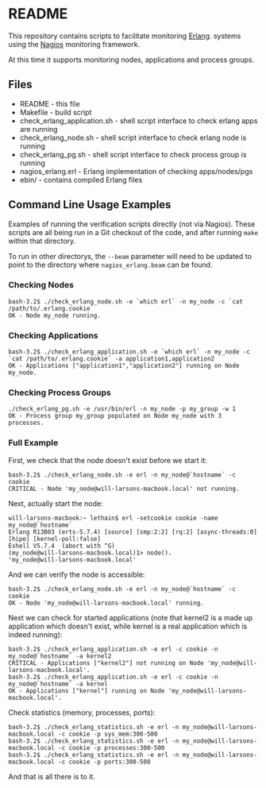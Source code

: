 # README

This repository contains scripts to facilitate monitoring [Erlang][erlang].
systems using the [Nagios][nagios] monitoring framework.

At this time it supports monitoring nodes, applications and process groups.

[erlang]: http://ftp.sunet.se/pub/lang/erlang/ "Erlang Programming Language"
[nagios]: http://www.nagios.org/ "Nagios Monitoring Software"

## Files

* README                      - this file
* Makefile                    - build script
* check_erlang_application.sh - shell script interface to check erlang apps are running
* check_erlang_node.sh        - shell script interface to check erlang node is running
* check_erlang_pg.sh          - shell script interface to check process group is running
* nagios_erlang.erl           - Erlang implementation of checking apps/nodes/pgs
* ebin/                       - contains compiled Erlang files

## Command Line Usage Examples

Examples of running the verification scripts directly (not via Nagios).
These scripts are all being run in a Git checkout of the code, and after
running ``make`` within that directory.

To run in other directorys, the ``--beam`` parameter will need to be updated
to point to the directory where ``nagios_erlang.beam`` can be found.

### Checking Nodes

    bash-3.2$ ./check_erlang_node.sh -e `which erl` -n my_node -c `cat /path/to/.erlang.cookie`
    OK - Node my_node running.

### Checking Applications

    bash-3.2$ ./check_erlang_application.sh -e `which erl` -n my_node -c `cat /path/to/.erlang.cookie` -a application1,application2
    OK - Applications ["application1","application2"] running on Node my_node.

### Checking Process Groups

    ./check_erlang_pg.sh -e /usr/bin/erl -n my_node -p my_group -w 1
    OK - Process group my_group populated on Node my_node with 3 processes.

### Full Example

First, we check that the node doesn't exist before we start it:

    bash-3.2$ ./check_erlang_node.sh -e erl -n my_node@`hostname` -c cookie
    CRITICAL - Node 'my_node@will-larsons-macbook.local' not running.

Next, actually start the node:

    will-larsons-macbook:~ lethain$ erl -setcookie cookie -name my_node@`hostname`
    Erlang R13B03 (erts-5.7.4) [source] [smp:2:2] [rq:2] [async-threads:0] [hipe] [kernel-poll:false]
    Eshell V5.7.4  (abort with ^G)
    (my_node@will-larsons-macbook.local)1> node().
    'my_node@will-larsons-macbook.local'

And we can verify the node is accessible:

    bash-3.2$ ./check_erlang_node.sh -e erl -n my_node@`hostname` -c cookie
    OK - Node 'my_node@will-larsons-macbook.local' running.

Next we can check for started applications (note that kernel2 is a made up
application which doesn't exist, while kernel is a real application which
is indeed running):

    bash-3.2$ ./check_erlang_application.sh -e erl -c cookie -n my_node@`hostname` -a kernel2
    CRITICAL - Applications ["kernel2"] not running on Node 'my_node@will-larsons-macbook.local'.
    bash-3.2$ ./check_erlang_application.sh -e erl -c cookie -n my_node@`hostname` -a kernel
    OK - Applications ["kernel"] running on Node 'my_node@will-larsons-macbook.local'.

Check statistics (memory, processes, ports):

    bash-3.2$ ./check_erlang_statistics.sh -e erl -n my_node@will-larsons-macbook.local -c cookie -p sys_mem:300-500
    bash-3.2$ ./check_erlang_statistics.sh -e erl -n my_node@will-larsons-macbook.local -c cookie -p processes:300-500
    bash-3.2$ ./check_erlang_statistics.sh -e erl -n my_node@will-larsons-macbook.local -c cookie -p ports:300-500

And that is all there is to it.

